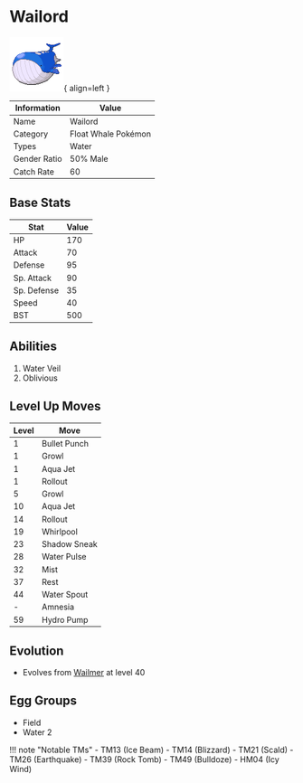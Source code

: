 # Wailord

![Wailord](../images/pokemon/321.png){ align=left }

| Information | Value |
|------------|--------|
| Name | Wailord |
| Category | Float Whale Pokémon |
| Types | Water |
| Gender Ratio | 50% Male |
| Catch Rate | 60 |

## Base Stats

| Stat | Value |
|------|-------|
| HP | 170 |
| Attack | 70 |
| Defense | 95 |
| Sp. Attack | 90 |
| Sp. Defense | 35 |
| Speed | 40 |
| BST | 500 |

## Abilities
1. Water Veil
2. Oblivious

## Level Up Moves
| Level | Move |
|-------|------|
| 1 | Bullet Punch |
| 1 | Growl |
| 1 | Aqua Jet |
| 1 | Rollout |
| 5 | Growl |
| 10 | Aqua Jet |
| 14 | Rollout |
| 19 | Whirlpool |
| 23 | Shadow Sneak |
| 28 | Water Pulse |
| 32 | Mist |
| 37 | Rest |
| 44 | Water Spout |
| - | Amnesia |
| 59 | Hydro Pump |

## Evolution
- Evolves from [Wailmer](320-wailmer.md) at level 40

## Egg Groups
- Field
- Water 2

!!! note "Notable TMs"
    - TM13 (Ice Beam)
    - TM14 (Blizzard)
    - TM21 (Scald)
    - TM26 (Earthquake)
    - TM39 (Rock Tomb)
    - TM49 (Bulldoze)
    - HM04 (Icy Wind)

